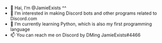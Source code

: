 - 👋 Hai, I’m @JamieExists ^^
- 👀 I’m interested in making Discord bots and other programs related to Discord.com
- 🌱 I’m currently learning Python, which is also my first programming language
- 📫 You can reach me on Discord by DMing JamieExists#4466

<!---
JamieExists/JamieExists is a ✨ special ✨ repository because its `README.md` (this file) appears on your GitHub profile.
You can click the Preview link to take a look at your changes.
--->

